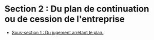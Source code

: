 # Section 2 : Du plan de continuation ou de cession de l'entreprise

- [Sous-section 1 : Du jugement arrêtant le plan.](sous-section-1)
